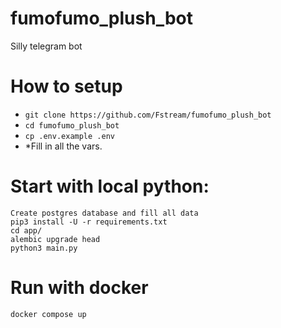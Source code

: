 # fumofumo_plush_bot
Silly telegram bot 

# How to setup

- `git clone https://github.com/Fstream/fumofumo_plush_bot`
- `cd fumofumo_plush_bot`
- `cp .env.example .env`
- *Fill in all the vars.

# Start with local python:
```
Create postgres database and fill all data
pip3 install -U -r requirements.txt
cd app/
alembic upgrade head
python3 main.py
```

# Run with docker
```
docker compose up
```